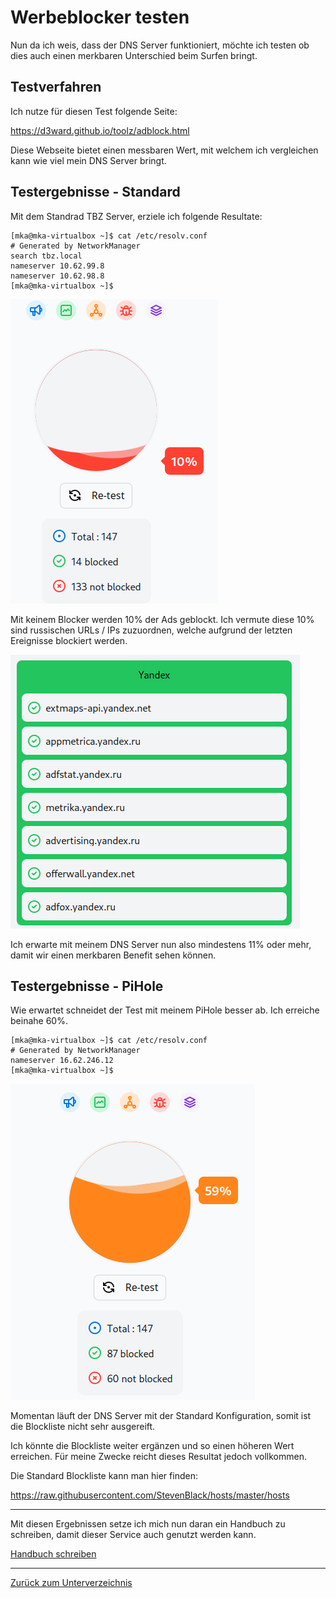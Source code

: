 # Werbeblocker testen

Nun da ich weis, dass der DNS Server funktioniert, möchte ich testen ob dies auch einen merkbaren Unterschied beim Surfen bringt.

## Testverfahren

Ich nutze für diesen Test folgende Seite:

<https://d3ward.github.io/toolz/adblock.html>

Diese Webseite bietet einen messbaren Wert, mit welchem ich vergleichen kann wie viel mein DNS Server bringt.

## Testergebnisse - Standard

Mit dem Standrad TBZ Server, erziele ich folgende Resultate:

```
[mka@mka-virtualbox ~]$ cat /etc/resolv.conf
# Generated by NetworkManager
search tbz.local
nameserver 10.62.99.8
nameserver 10.62.98.8
[mka@mka-virtualbox ~]$ 
```

![Testresultat](../../Ressourcen/Bilder/nebenprojekt/test_result-no-blocker.PNG)

Mit keinem Blocker werden 10% der Ads geblockt. Ich vermute diese 10% sind russischen URLs / IPs zuzuordnen, welche aufgrund der letzten Ereignisse blockiert werden.

![Yandex](../../Ressourcen/Bilder/nebenprojekt/yandex_urls_allowed.png)

Ich erwarte mit meinem DNS Server nun also mindestens 11% oder mehr, damit wir einen merkbaren Benefit sehen können.

## Testergebnisse - PiHole

Wie erwartet schneidet der Test mit meinem PiHole besser ab. Ich erreiche beinahe 60%.

```
[mka@mka-virtualbox ~]$ cat /etc/resolv.conf
# Generated by NetworkManager
nameserver 16.62.246.12
[mka@mka-virtualbox ~]$ 
```

![Testresultat](../../Ressourcen/Bilder/nebenprojekt/test_result-with-blocker.PNG)

Momentan läuft der DNS Server mit der Standard Konfiguration, somit ist die Blockliste nicht sehr ausgereift.

Ich könnte die Blockliste weiter ergänzen und so einen höheren Wert erreichen. Für meine Zwecke reicht dieses Resultat jedoch vollkommen.

Die Standard Blockliste kann man hier finden:

<https://raw.githubusercontent.com/StevenBlack/hosts/master/hosts>

-----

Mit diesen Ergebnissen setze ich mich nun daran ein Handbuch zu schreiben, damit dieser Service auch genutzt werden kann.

[Handbuch schreiben](./handbuch.md)

-----

[Zurück zum Unterverzeichnis](../README.md)